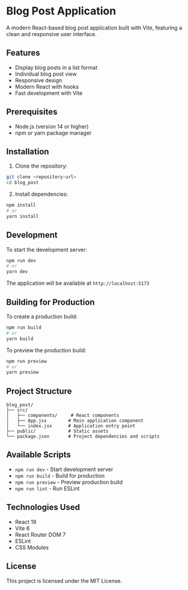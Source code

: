 # Blog Post Application

A modern React-based blog post application built with Vite, featuring a clean and responsive user interface.

## Features

- Display blog posts in a list format
- Individual blog post view
- Responsive design
- Modern React with hooks
- Fast development with Vite

## Prerequisites

- Node.js (version 14 or higher)
- npm or yarn package manager

## Installation

1. Clone the repository:
```bash
git clone <repository-url>
cd blog_post
```

2. Install dependencies:
```bash
npm install
# or
yarn install
```

## Development

To start the development server:

```bash
npm run dev
# or
yarn dev
```

The application will be available at `http://localhost:5173`

## Building for Production

To create a production build:

```bash
npm run build
# or
yarn build
```

To preview the production build:

```bash
npm run preview
# or
yarn preview
```

## Project Structure

```
blog_post/
├── src/
│   ├── components/     # React components
│   ├── App.jsx        # Main application component
│   └── index.jsx      # Application entry point
├── public/            # Static assets
└── package.json       # Project dependencies and scripts
```

## Available Scripts

- `npm run dev` - Start development server
- `npm run build` - Build for production
- `npm run preview` - Preview production build
- `npm run lint` - Run ESLint

## Technologies Used

- React 19
- Vite 6
- React Router DOM 7
- ESLint
- CSS Modules

## License

This project is licensed under the MIT License.
